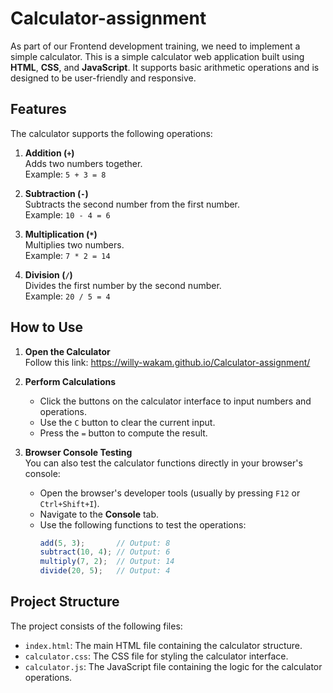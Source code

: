 ﻿# Calculator-assignment

As part of our Frontend development training, we need to implement a simple calculator. This is a simple calculator web application built using **HTML**, **CSS**, and **JavaScript**. It supports basic arithmetic operations and is designed to be user-friendly and responsive.

## Features

The calculator supports the following operations:

1. **Addition (`+`)**  
   Adds two numbers together.  
   Example: `5 + 3 = 8`

2. **Subtraction (`-`)**  
   Subtracts the second number from the first number.  
   Example: `10 - 4 = 6`

3. **Multiplication (`*`)**  
   Multiplies two numbers.  
   Example: `7 * 2 = 14`

4. **Division (`/`)**  
   Divides the first number by the second number.  
   Example: `20 / 5 = 4`

## How to Use

1. **Open the Calculator**  
   Follow this link: https://willy-wakam.github.io/Calculator-assignment/

2. **Perform Calculations**  
   - Click the buttons on the calculator interface to input numbers and operations.
   - Use the `C` button to clear the current input.
   - Press the `=` button to compute the result.

3. **Browser Console Testing**  
   You can also test the calculator functions directly in your browser's console:
   - Open the browser's developer tools (usually by pressing `F12` or `Ctrl+Shift+I`).
   - Navigate to the **Console** tab.
   - Use the following functions to test the operations:
     ```javascript
     add(5, 3);       // Output: 8
     subtract(10, 4); // Output: 6
     multiply(7, 2);  // Output: 14
     divide(20, 5);   // Output: 4
     ```

## Project Structure

The project consists of the following files:
- `index.html`: The main HTML file containing the calculator structure.
- `calculator.css`: The CSS file for styling the calculator interface.
- `calculator.js`: The JavaScript file containing the logic for the calculator operations.
